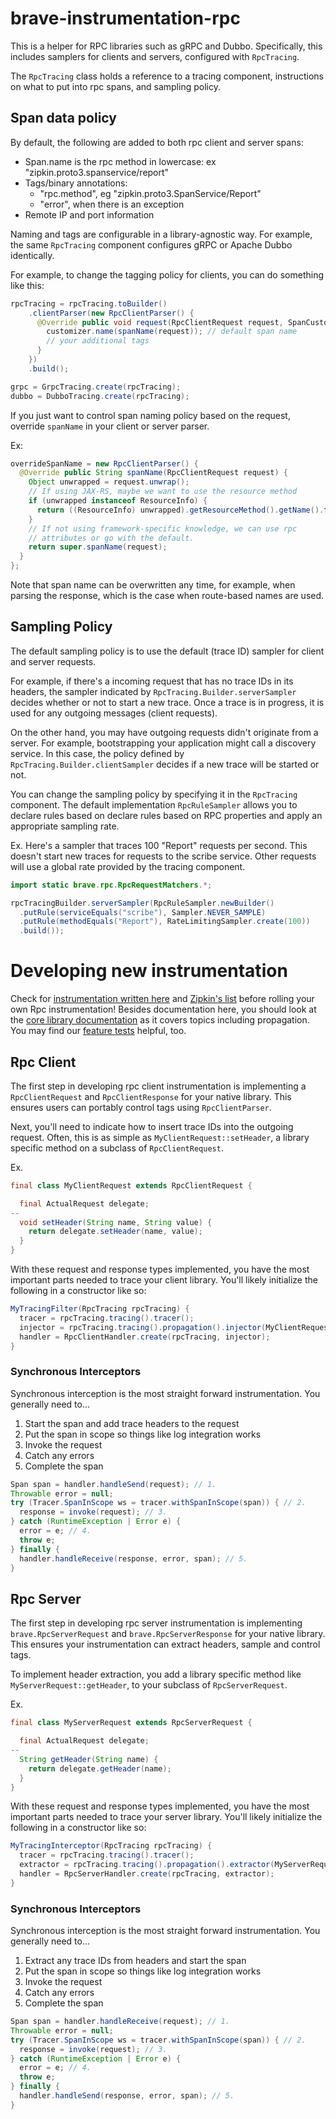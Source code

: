 # brave-instrumentation-rpc

This is a helper for RPC libraries such as gRPC and Dubbo. Specifically, this
includes samplers for clients and servers, configured with `RpcTracing`.

The `RpcTracing` class holds a reference to a tracing component,
instructions on what to put into rpc spans, and sampling policy.

## Span data policy
By default, the following are added to both rpc client and server spans:
* Span.name is the rpc method in lowercase: ex "zipkin.proto3.spanservice/report"
* Tags/binary annotations:
  * "rpc.method", eg "zipkin.proto3.SpanService/Report"
  * "error", when there is an exception
* Remote IP and port information

Naming and tags are configurable in a library-agnostic way. For example,
the same `RpcTracing` component configures gRPC or Apache Dubbo identically.

For example, to change the tagging policy for clients, you can do
something like this:

```java
rpcTracing = rpcTracing.toBuilder()
    .clientParser(new RpcClientParser() {
      @Override public void request(RpcClientRequest request, SpanCustomizer customizer) {
        customizer.name(spanName(request)); // default span name
        // your additional tags
      }
    })
    .build();

grpc = GrpcTracing.create(rpcTracing);
dubbo = DubboTracing.create(rpcTracing);
```

If you just want to control span naming policy based on the request,
override `spanName` in your client or server parser.

Ex:
```java
overrideSpanName = new RpcClientParser() {
  @Override public String spanName(RpcClientRequest request) {
    Object unwrapped = request.unwrap();
    // If using JAX-RS, maybe we want to use the resource method
    if (unwrapped instanceof ResourceInfo) {
      return ((ResourceInfo) unwrapped).getResourceMethod().getName().toLowerCase();
    }
    // If not using framework-specific knowledge, we can use rpc
    // attributes or go with the default.
    return super.spanName(request);
  }
};
```

Note that span name can be overwritten any time, for example, when
parsing the response, which is the case when route-based names are used.

## Sampling Policy
The default sampling policy is to use the default (trace ID) sampler for
client and server requests.

For example, if there's a incoming request that has no trace IDs in its
headers, the sampler indicated by `RpcTracing.Builder.serverSampler`
decides whether or not to start a new trace. Once a trace is in progress, it is
used for any outgoing messages (client requests).

On the other hand, you may have outgoing requests didn't originate from a
server. For example, bootstrapping your application might call a discovery
service. In this case, the policy defined by `RpcTracing.Builder.clientSampler`
decides if a new trace will be started or not.

You can change the sampling policy by specifying it in the `RpcTracing`
component. The default implementation `RpcRuleSampler` allows you to
declare rules based on declare rules based on RPC properties and apply an
appropriate sampling rate.

Ex. Here's a sampler that traces 100 "Report" requests per second. This
doesn't start new traces for requests to the scribe service. Other
requests will use a global rate provided by the tracing component.

```java
import static brave.rpc.RpcRequestMatchers.*;

rpcTracingBuilder.serverSampler(RpcRuleSampler.newBuilder()
  .putRule(serviceEquals("scribe"), Sampler.NEVER_SAMPLE)
  .putRule(methodEquals("Report"), RateLimitingSampler.create(100))
  .build());
```

# Developing new instrumentation

Check for [instrumentation written here](../) and [Zipkin's list](https://zipkin.io/pages/tracers_instrumentation.html)
before rolling your own Rpc instrumentation! Besides documentation here,
you should look at the [core library documentation](../../brave/README.md) as it
covers topics including propagation. You may find our [feature tests](src/test/java/brave/rpc/features) helpful, too.

## Rpc Client

The first step in developing rpc client instrumentation is implementing
a `RpcClientRequest` and `RpcClientResponse` for your native library.
This ensures users can portably control tags using `RpcClientParser`.

Next, you'll need to indicate how to insert trace IDs into the outgoing
request. Often, this is as simple as `MyClientRequest::setHeader`, a
library specific method on a subclass of `RpcClientRequest`.

Ex.
```java
final class MyClientRequest extends RpcClientRequest {

  final ActualRequest delegate;
--
  void setHeader(String name, String value) {
    return delegate.setHeader(name, value);
  }
}
```

With these request and response types implemented, you have the most important
parts needed to trace your client library. You'll likely initialize the
following in a constructor like so:

```java
MyTracingFilter(RpcTracing rpcTracing) {
  tracer = rpcTracing.tracing().tracer();
  injector = rpcTracing.tracing().propagation().injector(MyClientRequest::setHeader);
  handler = RpcClientHandler.create(rpcTracing, injector);
}
```

### Synchronous Interceptors

Synchronous interception is the most straight forward instrumentation.
You generally need to...
1. Start the span and add trace headers to the request
2. Put the span in scope so things like log integration works
3. Invoke the request
4. Catch any errors
5. Complete the span

```java
Span span = handler.handleSend(request); // 1.
Throwable error = null;
try (Tracer.SpanInScope ws = tracer.withSpanInScope(span)) { // 2.
  response = invoke(request); // 3.
} catch (RuntimeException | Error e) {
  error = e; // 4.
  throw e;
} finally {
  handler.handleReceive(response, error, span); // 5.
}
```

## Rpc Server

The first step in developing rpc server instrumentation is implementing
`brave.RpcServerRequest` and `brave.RpcServerResponse` for your native
library. This ensures your instrumentation can extract headers, sample and
control tags.

To implement header extraction, you add a library specific method like
`MyServerRequest::getHeader`, to your subclass of `RpcServerRequest`.

Ex.
```java
final class MyServerRequest extends RpcServerRequest {

  final ActualRequest delegate;
--
  String getHeader(String name) {
    return delegate.getHeader(name);
  }
}
```

With these request and response types implemented, you have the most important
parts needed to trace your server library. You'll likely initialize the
following in a constructor like so:

```java
MyTracingInterceptor(RpcTracing rpcTracing) {
  tracer = rpcTracing.tracing().tracer();
  extractor = rpcTracing.tracing().propagation().extractor(MyServerRequest::getHeader);
  handler = RpcServerHandler.create(rpcTracing, extractor);
}
```

### Synchronous Interceptors

Synchronous interception is the most straight forward instrumentation.
You generally need to...
1. Extract any trace IDs from headers and start the span
2. Put the span in scope so things like log integration works
3. Invoke the request
4. Catch any errors
5. Complete the span

```java
Span span = handler.handleReceive(request); // 1.
Throwable error = null;
try (Tracer.SpanInScope ws = tracer.withSpanInScope(span)) { // 2.
  response = invoke(request); // 3.
} catch (RuntimeException | Error e) {
  error = e; // 4.
  throw e;
} finally {
  handler.handleSend(response, error, span); // 5.
}
```
